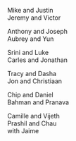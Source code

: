 Mike and Justin  
Jeremy and Victor  

Anthony and Joseph  
Aubrey and Yun  

Srini and Luke  
Carles and Jonathan  

Tracy and Dasha  
Jon and Christiaan  

Chip and Daniel  
Bahman and Pranava  

Camille and Vijeth  
Prashil and Chau  
 with Jaime  
  
